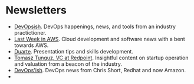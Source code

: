 # Newsletters
- [DevOpsish](https://devopsish.com/). DevOps happenings, news, and tools from an industry practictioner.
- [Last Week in AWS](https://www.lastweekinaws.com/). Cloud development and software news with a bent towards AWS.
- [Duarte](https://www.duarte.com/presentation-skills-resources/). Presentation tips and skills development.
- [Tomasz Tunguz, VC at Redpoint](https://tomtunguz.com/). Insightful content on startup operation and valuation from a beacon of the industry.
- [DevOps'ish](https://devopsish.com/). DevOps news from Chris Short, Redhat and now Amazon.
- 
